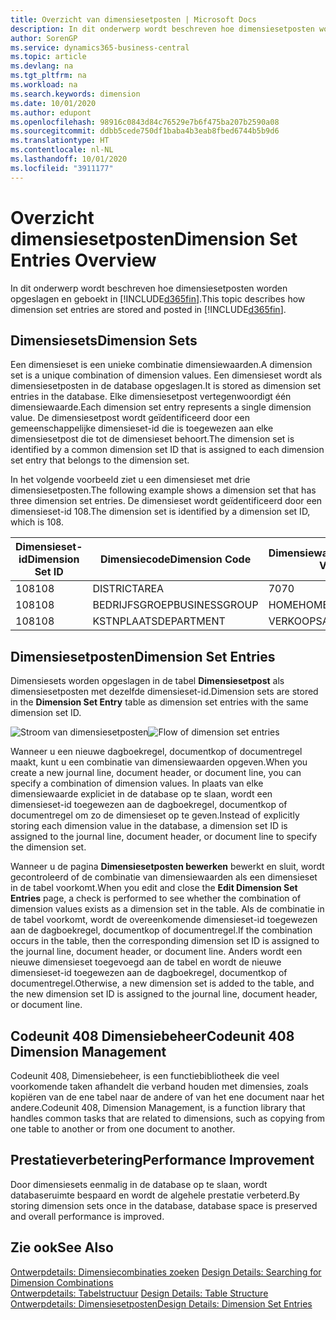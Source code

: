 ```yaml
---
title: Overzicht van dimensiesetposten | Microsoft Docs
description: In dit onderwerp wordt beschreven hoe dimensiesetposten worden opgeslagen en geboekt in Dynamics 365.
author: SorenGP
ms.service: dynamics365-business-central
ms.topic: article
ms.devlang: na
ms.tgt_pltfrm: na
ms.workload: na
ms.search.keywords: dimension
ms.date: 10/01/2020
ms.author: edupont
ms.openlocfilehash: 98916c0843d84c76529e7b6f475ba207b2590a08
ms.sourcegitcommit: ddbb5cede750df1baba4b3eab8fbed6744b5b9d6
ms.translationtype: HT
ms.contentlocale: nl-NL
ms.lasthandoff: 10/01/2020
ms.locfileid: "3911177"
---
```

# <a name="dimension-set-entries-overview"></a><span data-ttu-id="36ae8-103">Overzicht dimensiesetposten</span><span class="sxs-lookup"><span data-stu-id="36ae8-103">Dimension Set Entries Overview</span></span>
<span data-ttu-id="36ae8-104">In dit onderwerp wordt beschreven hoe dimensiesetposten worden opgeslagen en geboekt in [!INCLUDE[d365fin](includes/d365fin_md.md)].</span><span class="sxs-lookup"><span data-stu-id="36ae8-104">This topic describes how dimension set entries are stored and posted in [!INCLUDE[d365fin](includes/d365fin_md.md)].</span></span>  

## <a name="dimension-sets"></a><span data-ttu-id="36ae8-105">Dimensiesets</span><span class="sxs-lookup"><span data-stu-id="36ae8-105">Dimension Sets</span></span>  
<span data-ttu-id="36ae8-106">Een dimensieset is een unieke combinatie dimensiewaarden.</span><span class="sxs-lookup"><span data-stu-id="36ae8-106">A dimension set is a unique combination of dimension values.</span></span> <span data-ttu-id="36ae8-107">Een dimensieset wordt als dimensiesetposten in de database opgeslagen.</span><span class="sxs-lookup"><span data-stu-id="36ae8-107">It is stored as dimension set entries in the database.</span></span> <span data-ttu-id="36ae8-108">Elke dimensiesetpost vertegenwoordigt één dimensiewaarde.</span><span class="sxs-lookup"><span data-stu-id="36ae8-108">Each dimension set entry represents a single dimension value.</span></span> <span data-ttu-id="36ae8-109">De dimensiesetpost wordt geïdentificeerd door een gemeenschappelijke dimensieset-id die is toegewezen aan elke dimensiesetpost die tot de dimensieset behoort.</span><span class="sxs-lookup"><span data-stu-id="36ae8-109">The dimension set is identified by a common dimension set ID that is assigned to each dimension set entry that belongs to the dimension set.</span></span>  

<span data-ttu-id="36ae8-110">In het volgende voorbeeld ziet u een dimensieset met drie dimensiesetposten.</span><span class="sxs-lookup"><span data-stu-id="36ae8-110">The following example shows a dimension set that has three dimension set entries.</span></span> <span data-ttu-id="36ae8-111">De dimensieset wordt geïdentificeerd door een dimensieset-id 108.</span><span class="sxs-lookup"><span data-stu-id="36ae8-111">The dimension set is identified by a dimension set ID, which is 108.</span></span>  

|<span data-ttu-id="36ae8-112">Dimensieset-id</span><span class="sxs-lookup"><span data-stu-id="36ae8-112">Dimension Set ID</span></span>|<span data-ttu-id="36ae8-113">Dimensiecode</span><span class="sxs-lookup"><span data-stu-id="36ae8-113">Dimension Code</span></span>|<span data-ttu-id="36ae8-114">Dimensiewaardecode</span><span class="sxs-lookup"><span data-stu-id="36ae8-114">Dimension Value Code</span></span>|<span data-ttu-id="36ae8-115">Dimensiewaardenaam</span><span class="sxs-lookup"><span data-stu-id="36ae8-115">Dimension Value Name</span></span>|  
|----------------------|--------------------|--------------------------|--------------------------|  
|<span data-ttu-id="36ae8-116">108</span><span class="sxs-lookup"><span data-stu-id="36ae8-116">108</span></span>|<span data-ttu-id="36ae8-117">DISTRICT</span><span class="sxs-lookup"><span data-stu-id="36ae8-117">AREA</span></span>|<span data-ttu-id="36ae8-118">70</span><span class="sxs-lookup"><span data-stu-id="36ae8-118">70</span></span>|<span data-ttu-id="36ae8-119">Noord-Amerika</span><span class="sxs-lookup"><span data-stu-id="36ae8-119">America North</span></span>|  
|<span data-ttu-id="36ae8-120">108</span><span class="sxs-lookup"><span data-stu-id="36ae8-120">108</span></span>|<span data-ttu-id="36ae8-121">BEDRIJFSGROEP</span><span class="sxs-lookup"><span data-stu-id="36ae8-121">BUSINESSGROUP</span></span>|<span data-ttu-id="36ae8-122">HOME</span><span class="sxs-lookup"><span data-stu-id="36ae8-122">HOME</span></span>|<span data-ttu-id="36ae8-123">Home</span><span class="sxs-lookup"><span data-stu-id="36ae8-123">Home</span></span>|  
|<span data-ttu-id="36ae8-124">108</span><span class="sxs-lookup"><span data-stu-id="36ae8-124">108</span></span>|<span data-ttu-id="36ae8-125">KSTNPLAATS</span><span class="sxs-lookup"><span data-stu-id="36ae8-125">DEPARTMENT</span></span>|<span data-ttu-id="36ae8-126">VERKOOP</span><span class="sxs-lookup"><span data-stu-id="36ae8-126">SALES</span></span>|<span data-ttu-id="36ae8-127">Verkoop</span><span class="sxs-lookup"><span data-stu-id="36ae8-127">Sales</span></span>|  

## <a name="dimension-set-entries"></a><span data-ttu-id="36ae8-128">Dimensiesetposten</span><span class="sxs-lookup"><span data-stu-id="36ae8-128">Dimension Set Entries</span></span>  
<span data-ttu-id="36ae8-129">Dimensiesets worden opgeslagen in de tabel **Dimensiesetpost** als dimensiesetposten met dezelfde dimensieset-id.</span><span class="sxs-lookup"><span data-stu-id="36ae8-129">Dimension sets are stored in the **Dimension Set Entry** table as dimension set entries with the same dimension set ID.</span></span>  

<span data-ttu-id="36ae8-130">![Stroom van dimensiesetposten](media/dimensionentrynav7.png "Stroom van dimensiesetposten")</span><span class="sxs-lookup"><span data-stu-id="36ae8-130">![Flow of dimension set entries](media/dimensionentrynav7.png "Flow of dimension set entries")</span></span>  

<span data-ttu-id="36ae8-131">Wanneer u een nieuwe dagboekregel, documentkop of documentregel maakt, kunt u een combinatie van dimensiewaarden opgeven.</span><span class="sxs-lookup"><span data-stu-id="36ae8-131">When you create a new journal line, document header, or document line, you can specify a combination of dimension values.</span></span> <span data-ttu-id="36ae8-132">In plaats van elke dimensiewaarde expliciet in de database op te slaan, wordt een dimensieset-id toegewezen aan de dagboekregel, documentkop of documentregel om zo de dimensieset op te geven.</span><span class="sxs-lookup"><span data-stu-id="36ae8-132">Instead of explicitly storing each dimension value in the database, a dimension set ID is assigned to the journal line, document header, or document line to specify the dimension set.</span></span>  

<span data-ttu-id="36ae8-133">Wanneer u de pagina **Dimensiesetposten bewerken** bewerkt en sluit, wordt gecontroleerd of de combinatie van dimensiewaarden als een dimensieset in de tabel voorkomt.</span><span class="sxs-lookup"><span data-stu-id="36ae8-133">When you edit and close the **Edit Dimension Set Entries** page, a check is performed to see whether the combination of dimension values exists as a dimension set in the table.</span></span> <span data-ttu-id="36ae8-134">Als de combinatie in de tabel voorkomt, wordt de overeenkomende dimensieset-id toegewezen aan de dagboekregel, documentkop of documentregel.</span><span class="sxs-lookup"><span data-stu-id="36ae8-134">If the combination occurs in the table, then the corresponding dimension set ID is assigned to the journal line, document header, or document line.</span></span> <span data-ttu-id="36ae8-135">Anders wordt een nieuwe dimensieset toegevoegd aan de tabel en wordt de nieuwe dimensieset-id toegewezen aan de dagboekregel, documentkop of documentregel.</span><span class="sxs-lookup"><span data-stu-id="36ae8-135">Otherwise, a new dimension set is added to the table, and the new dimension set ID is assigned to the journal line, document header, or document line.</span></span>

## <a name="codeunit-408-dimension-management"></a><span data-ttu-id="36ae8-136">Codeunit 408 Dimensiebeheer</span><span class="sxs-lookup"><span data-stu-id="36ae8-136">Codeunit 408 Dimension Management</span></span>
<span data-ttu-id="36ae8-137">Codeunit 408, Dimensiebeheer, is een functiebibliotheek die veel voorkomende taken afhandelt die verband houden met dimensies, zoals kopiëren van de ene tabel naar de andere of van het ene document naar het andere.</span><span class="sxs-lookup"><span data-stu-id="36ae8-137">Codeunit 408, Dimension Management, is a function library that handles common tasks that are related to dimensions, such as copying from one table to another or from one document to another.</span></span>

## <a name="performance-improvement"></a><span data-ttu-id="36ae8-138">Prestatieverbetering</span><span class="sxs-lookup"><span data-stu-id="36ae8-138">Performance Improvement</span></span>  
<span data-ttu-id="36ae8-139">Door dimensiesets eenmalig in de database op te slaan, wordt databaseruimte bespaard en wordt de algehele prestatie verbeterd.</span><span class="sxs-lookup"><span data-stu-id="36ae8-139">By storing dimension sets once in the database, database space is preserved and overall performance is improved.</span></span>  

## <a name="see-also"></a><span data-ttu-id="36ae8-140">Zie ook</span><span class="sxs-lookup"><span data-stu-id="36ae8-140">See Also</span></span>  
<span data-ttu-id="36ae8-141">[Ontwerpdetails: Dimensiecombinaties zoeken](design-details-searching-for-dimension-combinations.md) </span><span class="sxs-lookup"><span data-stu-id="36ae8-141">[Design Details: Searching for Dimension Combinations](design-details-searching-for-dimension-combinations.md) </span></span>  
<span data-ttu-id="36ae8-142">[Ontwerpdetails: Tabelstructuur](design-details-table-structure.md) </span><span class="sxs-lookup"><span data-stu-id="36ae8-142">[Design Details: Table Structure](design-details-table-structure.md) </span></span>  
[<span data-ttu-id="36ae8-143">Ontwerpdetails: Dimensiesetposten</span><span class="sxs-lookup"><span data-stu-id="36ae8-143">Design Details: Dimension Set Entries</span></span>](design-details-dimension-set-entries.md)   
